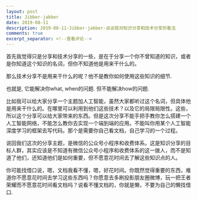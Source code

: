 ```yaml
---
layout: post
title: Jibber-jabber
date: 2019-08-11
description: 2019-08-11-Jibber-jabber-谈谈我对知识分享和技术分享的看法
comments: true
excerpt_separator: <!--查看评论-->
---
```


首先我觉得只是分享和技术分享的一些，是在于分享一个你不曾知道的知识，或者是你知道这个知识的名词，但你不知道他是用来干什么的。

那么技术分享不是用来干什么的呢？他不是教你如何使用这些知识的细节. 

也就是, 它能解决你what, when的问题. 但不能解决how的问题. 

比如我可以给大家分享一个主题加人工智能，虽然大家都听过这个名词，但具体他是用来干什么的。在哪里可以利用到他们这些技术？以及它的局限局限性。这些，所以这个分享可以给大家带来的东西。但是这次分享不能手把手教你怎么搭建一个人工智能网络，不能怎么教你去实现一个端到端的应用。不能叫你用某个人工智能深度学习的框架去写代码。那个是需要你自己看文档，自己学习的一个过程。

说回我们这次的分享主题，是微信的公众号小程序和收费体系。这是知识分享的目标人群，其实应该是不知道有微信公众号小程序和收费体系的这一拨人，而不是知道了他们，还知道他们是如何重要，但不愿意花时间去了解这些知识点的人。

你可能找借口说，嗯，文档我看不懂，嗯，好花时间。你既然觉得重要的东西，难道你不愿意花时间去学习这些东西吗？你愿意去多刷投影朋友圈微博，玩一把王者荣耀而不愿意花时间看文档吗？说看不懂文档的，你就是懒，不要为自己的懒找借口.